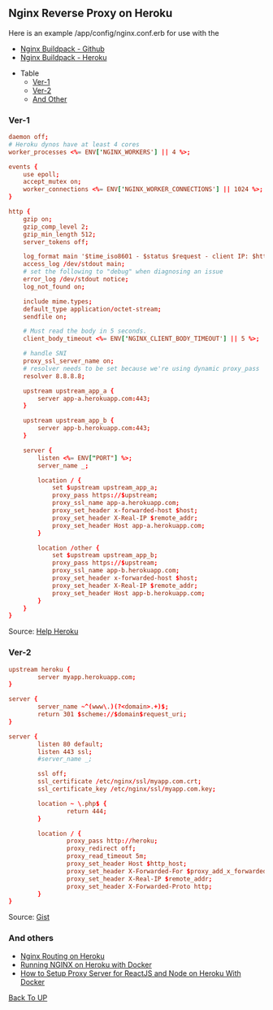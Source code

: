 ## Nginx Reverse Proxy on Heroku

Here is an example /app/config/nginx.conf.erb for use with the

- [Nginx Buildpack - Github](https://github.com/heroku/heroku-buildpack-nginx)
- [Nginx Buildpack - Heroku](https://elements.heroku.com/buildpacks/heroku/heroku-buildpack-nginx)

* Table
  - [Ver-1](#ver-1)
  - [Ver-2](#ver-2)
  - [And Other](#and-others)

### Ver-1

```conf
daemon off;
# Heroku dynos have at least 4 cores
worker_processes <%= ENV['NGINX_WORKERS'] || 4 %>;

events {
    use epoll;
    accept_mutex on;
    worker_connections <%= ENV['NGINX_WORKER_CONNECTIONS'] || 1024 %>;
}

http {
    gzip on;
    gzip_comp_level 2;
    gzip_min_length 512;
    server_tokens off;

    log_format main '$time_iso8601 - $status $request - client IP: $http_x_forwarded_for - to $upstream_addr - upstream status: $upstream_status, upstream_response_time $upstream_response_time, request_time $request_time';
    access_log /dev/stdout main;
    # set the following to "debug" when diagnosing an issue
    error_log /dev/stdout notice;
    log_not_found on;

    include mime.types;
    default_type application/octet-stream;
    sendfile on;

    # Must read the body in 5 seconds.
    client_body_timeout <%= ENV['NGINX_CLIENT_BODY_TIMEOUT'] || 5 %>;

    # handle SNI
    proxy_ssl_server_name on;
    # resolver needs to be set because we're using dynamic proxy_pass
    resolver 8.8.8.8;

    upstream upstream_app_a {
        server app-a.herokuapp.com:443;
    }

    upstream upstream_app_b {
        server app-b.herokuapp.com:443;
    }

    server {
        listen <%= ENV["PORT"] %>;
        server_name _;

        location / {
            set $upstream upstream_app_a;
            proxy_pass https://$upstream;
            proxy_ssl_name app-a.herokuapp.com;
            proxy_set_header x-forwarded-host $host;
            proxy_set_header X-Real-IP $remote_addr;
            proxy_set_header Host app-a.herokuapp.com;
        }

        location /other {
            set $upstream upstream_app_b;
            proxy_pass https://$upstream;
            proxy_ssl_name app-b.herokuapp.com;
            proxy_set_header x-forwarded-host $host;
            proxy_set_header X-Real-IP $remote_addr;
            proxy_set_header Host app-b.herokuapp.com;
        }
    }
}
```

Source: [Help Heroku](https://help.heroku.com/YTWRHLVH/how-do-i-make-my-nginx-proxy-connect-to-a-heroku-app-behind-heroku-ssl)

### Ver-2

```conf
upstream heroku {
        server myapp.herokuapp.com;
}

server {
        server_name ~^(www\.)(?<domain>.+)$;
        return 301 $scheme://$domain$request_uri;
}

server {
        listen 80 default;
        listen 443 ssl;
        #server_name _;

        ssl off;
        ssl_certificate /etc/nginx/ssl/myapp.com.crt;
        ssl_certificate_key /etc/nginx/ssl/myapp.com.key;

        location ~ \.php$ {
                return 444;
        }

        location / {
                proxy_pass http://heroku;
                proxy_redirect off;
                proxy_read_timeout 5m;
                proxy_set_header Host $http_host;
                proxy_set_header X-Forwarded-For $proxy_add_x_forwarded_for;
                proxy_set_header X-Real-IP $remote_addr;
                proxy_set_header X-Forwarded-Proto http;
        }
}
```

Source: [Gist](https://gist.github.com/geekforbrains/01df7c31fd62f84f453b8bc22217f3c6)

### And others

- [Nginx Routing on Heroku](https://greg.nokes.name/2020/02/27/nginx-routing-on-heroku/)
- [Running NGINX on Heroku with Docker](https://ntotten.com/2018/07/22/nginx-on-heroku/)
- [How to Setup Proxy Server for ReactJS and Node on Heroku With Docker](https://valtterilaine.medium.com/how-to-setup-proxy-server-for-reactjs-and-node-on-heroku-with-docker-689e367059d9)

[Back To UP](#nginx-reverse-proxy-on-heroku)
